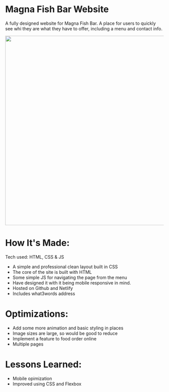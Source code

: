 # Magna Fish Bar Website

A fully designed website for Magna Fish Bar. A place for users to quickly see whi they are what they have to offer, including a menu and contact info.

<p align="center">
  <img width="600" src="https://github.com/GreenEagleKing/fish-bar/blob/main/magna-fish-bar.gif?raw=true">
</p>

# How It's Made:
Tech used: HTML, CSS & JS

+ A simple and professional clean layout built in CSS
+ The core of the site is built with HTML
+ Some simple JS for navigating the page from the menu
+ Have designed it with it being mobile responsive in mind.
+ Hosted on Github and Netlify
+ Includes what3words address

# Optimizations:
+ Add some more animation and basic styling in places
+ Image sizes are large, so would be good to reduce
+ Implement a feature to food order online
+ Multiple pages


# Lessons Learned:
+ Mobile opimization
+ Improved using CSS and Flexbox

